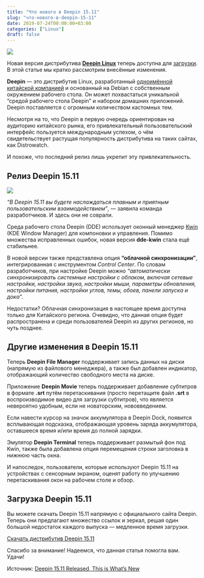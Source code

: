 ```yaml
---
title: "Что нового в Deepin 15.11"
slug: "что-нового-в-deepin-15-11"
date: 2019-07-24T00:00:00+03:00
categories: ["Linux"]
draft: false
---
```


![](/posts/что-нового-в-deepin-15-11/shapka17.jpg)

Новая версия дистрибутива [**Deepin Linux**](https://www.deepin.org/) теперь доступна для [загрузки](https://www.deepin.org/en/2019/07/19/deepin15-11/).
В этой статье мы кратко рассмотрим внесённые изменения.

**Deepin** — это дистрибутив Linux, разработанный [одноимённой китайской компанией](https://www.deepin.org/en/aboutus/)
и основанный на Debian с собственным окружением рабочего стола. Он может похвастаться уникальной “средой рабочего стола Deepin”
и набором домашних приложений. Deepin поставляется с огромным количеством кастомных тем.

Несмотря на то, что Deepin в первую очередь ориентирован на аудиторию китайского рынка, его привлекательный пользовательский
интерфейс пользуется международным успехом, о чём свидетельствует растущая популярность дистрибутива на таких сайтах, как Distrowatch.

И похоже, что последний релиз лишь укрепит эту привлекательность.

## Релиз Deepin 15.11

![](https://i.imgur.com/MizxAHN.jpg)

_“В Deepin 15.11 вы будете наслаждаться плавным и приятным пользовательским взаимодействием”_, — заявила команда разработчиков.
И здесь они не соврали.

Среда рабочего стола Deepin (DDE) использует оконный менеджер [Kwin](https://cgit.kde.org/kwin.git) (KDE Window Manager)
для компоновки и управления. Помимо множества исправленных ошибок, новая версия **dde-kwin** стала ещё стабильнее.

В новой версии также представлена опция **“облачной синхронизации”**, интегрированная с инструментом _Control Center_.
По словам разработчиков, при настройке Deepin можно _“автоматически синхронизировать системные настройки с облаком, включая
сетевые настройки, настройки звука, настройки мыши, параметры обновления, настройки питания, настройки углов, темы, обоев,
панели запуска и дока”_.

Недостатки? Облачная синхронизация в настоящее время доступна только для Китайского региона. Очевидно, что данная опция
будет распространена и среди пользователей Deepin из других регионов, но чуть позднее.

## Другие изменения в Deepin 15.11

Теперь **Deepin File Manager** поддерживает запись данных на диски (напрямую из файлового менеджера), а также был добавлен
индикатор, отображающий количество свободного места на диске.

Приложение **Deepin Movie** теперь поддерживает добавление субтитров в формате **.srt** путём перетаскивания (просто перетащите
файл **.srt** в воспроизводимое видео для загрузки субтитров), что является невероятно удобным, если не новаторским, нововведением.

Если навести курсор на значок аккумулятора в Deepin Dock, появится всплывающая подсказка, отображающая уровень заряда
аккумулятора, оставшееся время и/или время до полной зарядки.

Эмулятор **Deepin Terminal** теперь поддерживает размытый фон под Kwin, также была добавлена опция перемещения строки
заголовка в нижнюю часть окна.

И напоследок, пользователи, которые используют Deepin 15.11 на устройствах с сенсорным экраном, оценят работу по улучшению
перетаскивания окон на рабочем столе и обзор.

## Загрузка Deepin 15.11

Вы можете скачать Deepin 15.11 напрямую с официального сайта Deepin. Теперь они предлагают множество ссылок и зеркал,
решая один большой недостаток каждого выпуска — медленное время загрузки.

[Скачать дистрибутив Deepin 15.11](https://www.deepin.org/en/download/)

Спасибо за внимание! Надеемся, что данная статья помогла вам. Удачи!

Источник: [Deepin 15.11 Released, This is What’s New](https://www.omgubuntu.co.uk/2019/07/deepin-15-11-released-this-is-whats-new)
